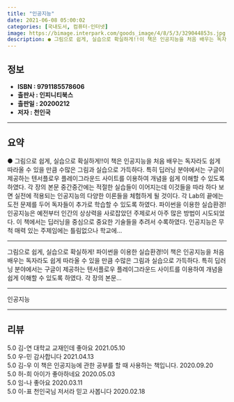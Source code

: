 ```yaml
---
title: "인공지능"
date: 2021-06-08 05:00:02
categories: [국내도서, 컴퓨터-인터넷]
image: https://bimage.interpark.com/goods_image/4/8/5/3/329044853s.jpg
description: ● 그림으로 쉽게, 실습으로 확실하게!!이 책은 인공지능을 처음 배우는 독자라도 쉽게 따라올 수 있을 만큼 수많은 그림과 실습으로 가득하다. 특히 딥러닝 분야에서는 구글이 제공하는 텐서플로우 플레이그라운드 사이트를 이용하여 개념을 쉽게 이해할 수 있도록 하였다. 각 장의 본문 중간중간
---
```


## **정보**

- **ISBN : 9791185578606**
- **출판사 : 인피니티북스**
- **출판일 : 20200212**
- **저자 : 천인국**

------



## **요약**

●  그림으로 쉽게, 실습으로 확실하게!!이 책은 인공지능을 처음 배우는 독자라도 쉽게 따라올 수 있을 만큼 수많은 그림과 실습으로 가득하다. 특히 딥러닝 분야에서는 구글이 제공하는 텐서플로우 플레이그라운드 사이트를 이용하여 개념을 쉽게 이해할 수 있도록 하였다. 각 장의 본문 중간중간에는 적절한 실습들이 이어지는데 이것들을 따라 하다 보면 실전에 적용되는 인공지능의 다양한 이론들을 체험하게 될 것이다. 각 Lab의 끝에는 도전 문제를 두어 독자들이 추가로 학습할 수 있도록 하였다. 파이썬을 이용한 실습환경! 인공지능은 예전부터 인간의 상상력을 사로잡았던 주제로서 아주 많은 방법이 시도되었다. 이 책에서는 딥러닝을 중심으로 중요한 기술들을 추려서 수록하였다. 인공지능은 무척 매력 있는 주제임에는 틀림없으나 학교에...

------

그림으로 쉽게, 실습으로 확실하게!
파이썬을 이용한 실습환경!이 책은 인공지능을 처음 배우는 독자라도 쉽게 따라올 수 있을 만큼 수많은 그림과 실습으로 가득하다. 특히 딥러닝 분야에서는 구글이 제공하는 텐서플로우 플레이그라운드 사이트를 이용하여 개념을 쉽게 이해할 수 있도록 하였다. 
각 장의 본문... 

------


인공지능 

------


## **리뷰** 

5.0 김-연 대학교 교재인데 좋아요 2021.05.10 <br/>5.0 우-민 감사합니다  2021.04.13 <br/>5.0 김-우 이 책은 인공지능에 관한 공부를 할 때 사용하는 책입니다. 2020.09.20 <br/>5.0 허-희 아이가 좋아하네요 2020.05.03 <br/>5.0 임-나 좋아요 2020.03.11 <br/>5.0 이-표 천인국님 저서라 믿고 사봅니다 2020.02.18 <br/>
